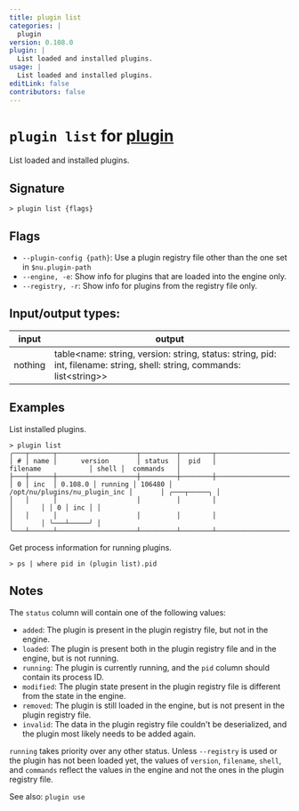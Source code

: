 ```yaml
---
title: plugin list
categories: |
  plugin
version: 0.108.0
plugin: |
  List loaded and installed plugins.
usage: |
  List loaded and installed plugins.
editLink: false
contributors: false
---
```

<!-- This file is automatically generated. Please edit the command in https://github.com/nushell/nushell instead. -->

# `plugin list` for [plugin](/commands/categories/plugin.md)

<div class='command-title'>List loaded and installed plugins.</div>

## Signature

```> plugin list {flags} ```

## Flags

 -  `--plugin-config {path}`: Use a plugin registry file other than the one set in `$nu.plugin-path`
 -  `--engine, -e`: Show info for plugins that are loaded into the engine only.
 -  `--registry, -r`: Show info for plugins from the registry file only.


## Input/output types:

| input   | output                                                                                                                  |
| ------- | ----------------------------------------------------------------------------------------------------------------------- |
| nothing | table&lt;name: string, version: string, status: string, pid: int, filename: string, shell: string, commands: list&lt;string&gt;&gt; |
## Examples

List installed plugins.
```nu
> plugin list
╭───┬──────┬────────────────────┬─────────┬────────┬───────────────────────────────┬───────┬─────────────╮
│ # │ name │      version       │ status  │  pid   │           filename            │ shell │  commands   │
├───┼──────┼────────────────────┼─────────┼────────┼───────────────────────────────┼───────┼─────────────┤
│ 0 │ inc  │ 0.108.0 │ running │ 106480 │ /opt/nu/plugins/nu_plugin_inc │       │ ╭───┬─────╮ │
│   │      │                    │         │        │                               │       │ │ 0 │ inc │ │
│   │      │                    │         │        │                               │       │ ╰───┴─────╯ │
╰───┴──────┴────────────────────┴─────────┴────────┴───────────────────────────────┴───────┴─────────────╯

```

Get process information for running plugins.
```nu
> ps | where pid in (plugin list).pid

```

## Notes
The `status` column will contain one of the following values:

- `added`:    The plugin is present in the plugin registry file, but not in
              the engine.
- `loaded`:   The plugin is present both in the plugin registry file and in
              the engine, but is not running.
- `running`:  The plugin is currently running, and the `pid` column should
              contain its process ID.
- `modified`: The plugin state present in the plugin registry file is different
              from the state in the engine.
- `removed`:  The plugin is still loaded in the engine, but is not present in
              the plugin registry file.
- `invalid`:  The data in the plugin registry file couldn't be deserialized,
              and the plugin most likely needs to be added again.

`running` takes priority over any other status. Unless `--registry` is used
or the plugin has not been loaded yet, the values of `version`, `filename`,
`shell`, and `commands` reflect the values in the engine and not the ones in
the plugin registry file.

See also: `plugin use`